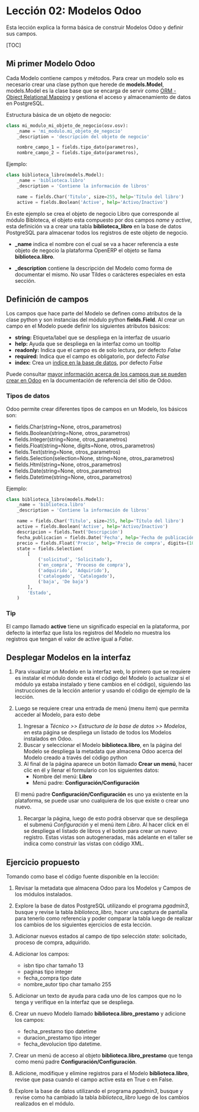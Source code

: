 Lección 02: Modelos Odoo
========================

Esta lección explica la forma básica de construir Modelos Odoo y definir sus campos.

[TOC]

Mi primer Modelo Odoo
---------------------

Cada Modelo contiene campos y métodos. Para crear un modelo solo es necesario crear una clase python que herede de **models.Model**, models.Model es la clase base que se encarga de servir como [ORM - Object Relational Mapping](http://es.wikipedia.org/wiki/Mapeo_objeto-relacional) y gestiona el acceso y almacenamiento de datos en PostgreSQL.

Estructura básica de un objeto de negocio:

```python
class mi_modulo_mi_objeto_de_negocio(osv.osv):
    _name = 'mi_modulo.mi_objeto_de_negocio'
    _description = 'descripción del objeto de negocio'

    nombre_campo_1 = fields.tipo_dato(parametros),
    nombre_campo_2 = fields.tipo_dato(parametros),
```

Ejemplo:

```python
class biblioteca_libro(models.Model):
    _name = 'biblioteca.libro'
    _description = 'Contiene la información de libros'

    name = fields.Char('Titulo', size=255, help='Título del libro')
    active = fields.Boolean('Active', help='Activo/Inactivo')
```

En este ejemplo se crea el objeto de negocio Libro que corresponde al módulo Bibloteca, el objeto esta compuesto por dos campos *name* y *active*, esta definición va a crear una tabla **biblioteca_libro** en la base de datos PostgreSQL para almacenar todos los registros de este objeto de negocio.

- **_name** indica el nombre con el cual se va a hacer referencia a este objeto de negocio la plataforma OpenERP el objeto se llama **biblioteca.libro**.

- **_description** contiene la descripción del Modelo como forma de documentar el mismo. No usar Tíldes o carácteres especiales en esta sección.

Definición de campos
--------------------

Los campos que hace parte del Modelo se definen como atributos de la clase python y son instancias del módulo python **fields.Field**. Al crear un campo en el Modelo puede definir los siguientes atributos básicos:

* **string:** Etiqueta/label que se despliega en la interfaz de usuario
* **help:** Ayuda que se despliega en la interfaz como un tooltip
* **readonly:** Indica que el campo es de solo lectura, por defecto *False*
* **required:** Indica que el campo es obligatorio, por defecto *False*
* **index:** Crea un [indice en la base de datos](http://es.wikipedia.org/wiki/%C3%8Dndice_%28base_de_datos%29), por defecto *False*

Puede consultar [mayor información acerca de los campos que se pueden crear en Odoo](https://www.odoo.com/documentation/8.0/reference/orm.html#fields) en la documentación de referencia del sitio de Odoo.

### Tipos de datos

Odoo permite crear diferentes tipos de campos en un Modelo, los básicos son:

- fields.Char(string=None, otros_parametros)
- fields.Boolean(string=None, otros_parametros)
- fields.Integer(string=None, otros_parametros)
- fields.Float(string=None, digits=None, otros_parametros)
- fields.Text(string=None, otros_parametros)
- fields.Selection(selection=None, string=None, otros_parametros)
- fields.Html(string=None, otros_parametros)
- fields.Date(string=None, otros_parametros)
- fields.Datetime(string=None, otros_parametros)

Ejemplo:


```python
class biblioteca_libro(models.Model):
    _name = 'biblioteca.libro'
    _description = 'Contiene la información de libros'

    name = fields.Char('Titulo', size=255, help='Título del libro')
    active = fields.Boolean('Active', help='Activo/Inactivo')
    descripcion = fields.Text('Descripción')
    fecha_publicacion = fields.Date('Fecha', help='Fecha de publicación')
    precio = fields.Float('Precio', help='Precio de compra', digits=(10,2))
    state = fields.Selection(
        [
            ('solicitud', 'Solicitado'),
            ('en_compra', 'Proceso de compra'),
            ('adquirido', 'Adquirido'),
            ('catalogado', 'Catalogado'),
            ('baja', 'De baja')
        ],
        'Estado',
    )
```

### Tip

El campo llamado **active** tiene un significado especial en la plataforma, por defecto la interfaz que lista los registros del Modelo no muestra los registros que tengan el valor de active igual a *False*.

Desplegar Modelos en la interfaz
--------------------------------

1. Para visualizar un Modelo en la interfaz web, lo primero que se requiere es instalar el módulo donde esta el código del Modelo (o actualizar si el módulo ya estaba instalado y tiene cambios en el código), siguiendo las instrucciones de la lección anterior y usando el código de ejemplo de la lección.

1. Luego se requiere crear una entrada de menú (menu item) que permita acceder al Modelo, para esto debe

    1. Ingresar a *Técnico >> Estructura de la base de datos >> Modelos*, en esta página se despliega un listado de todos los Modelos instalados en Odoo.
    1. Buscar y seleccionar el Modelo **biblioteca.libro**, en la página del Modelo se despliega la metadata que almacena Odoo acerca del Modelo creado a través del código python
    1. Al final de la página aparece un botón llamado **Crear un menú**, hacer clic en él y llenar el formulario con los siguientes datos:
       - Nombre del menú: **Libro**
       - Menú padre: **Configuración/Configuración**

    El menú padre **Configuración/Configuración** es uno ya existente en la plataforma, se puede usar uno cualquiera de los que existe o crear uno nuevo.

    1. Recargar la página, luego de esto podrá observar que se despliega el submenú *Configuración* y el menú item *Libro*. Al hacer click en él se despliega el listado de libros y el botón para crear un nuevo registro. Estas vistas son autogeneradas, más adelante en el taller se indica como construir las vistas con código XML.


Ejercicio propuesto
-------------------

Tomando como base el código fuente disponible en la lección:

1. Revisar la metadata que almacena Odoo para los Modelos y Campos de los módulos instalados.
1. Explore la base de datos PostgreSQL utilizando el programa *pgadmin3*, busque y revise la tabla *biblioteca_libro*, hacer una captura de pantalla para tenerlo como referencia y poder comparar la tabla luego de realizar los cambios de los siguientes ejercicios de esta lección.
1. Adicionar nuevos estados al campo de tipo selección *state*: solicitado, proceso de compra, adquirido.
1. Adicionar los campos:

   - isbn tipo char tamaño 13
   - paginas tipo integer
   - fecha_compra tipo date
   - nombre_autor tipo char tamaño 255

1. Adicionar un texto de ayuda para cada uno de los campos que no lo tenga y verifique en la interfaz que se despliega.
1. Crear un nuevo Modelo llamado **biblioteca.libro_prestamo** y adicione los campos:

   -  fecha_prestamo tipo datetime
   -  duracion_prestamo tipo integer
   -  fecha_devolucion tipo datetime.

1. Crear un menú de acceso al objeto **biblioteca.libro_prestamo** que tenga como menú padre **Configuración/Configuración**.
1. Adicione, modifique y elimine registros para el Modelo **biblioteca.libro**, revise que pasa cuando el campo active esta en True o en False.
1. Explore la base de datos utilizando el programa *pgadmin3*, busque y revise como ha cambiado la tabla *biblioteca_libro* luego de los cambios realizados en el módulo.
